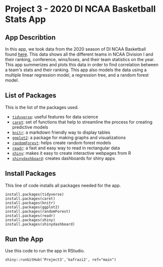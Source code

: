 # Project 3 - 2020 DI NCAA Basketball Stats App

## App Describtion
In this app, we took data from the 2020 season of DI NCAA Basketball found [here](https://www.kaggle.com/andrewsundberg/college-basketball-dataset). This data shows all the different teams in NCAA Division I and their ranking, conference, wins/loses, and their team statistics on the year. This app summerizes and plots this data in order to find correlation between a team's stats and their ranking. This app also models the data using a multiple linear regression model, a regression tree, and a random forest model.

## List of Packages
This is the list of the packages used.
- [`tidyverse`](https://www.tidyverse.org/): useful features for data
    science
- [`caret`](https://cran.r-project.org/web/packages/caret/vignettes/caret.html): set of functions that help to streamline the process for creating predictive models
- [`knitr`](https://cran.r-project.org/web/packages/knitr/index.html): a markdown friendly way to display tables
- [`ggplot2`](https://ggplot2.tidyverse.org/): a package for making graphs and visualizations
- [`randomForest`](https://www.rdocumentation.org/packages/randomForest/versions/4.6-14/topics/randomForest): helps create random forest models
- [`readr`](https://readr.tidyverse.org/): a fast and easy way to read in rectangular data
- [`shiny`](https://shiny.rstudio.com/): makes it easy to create interactive webpages from R
- [`shinydashboard`](https://cran.r-project.org/web/packages/shinydashboard/index.html): creates dashboards for shiny apps

## Install Packages
This line of code installs all packages needed for the app.
```{r}
install.packages(tidyverse)
install.packages(caret)
install.packages(knitr)
install.packages(ggplot2)
install.packages(randomForest)
install.packages(readr)
install.packages(shiny)
install.packages(shinydashboard)
```

## Run the App
 Use this code to run the app in RStudio.
 ```{r}
 shiny::runGitHub('Project3','kafrazi2', ref="main")
 ```
